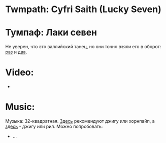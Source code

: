 Twmpath: Cyfri Saith (Lucky Seven)
=====================
# Тумпаф: Лаки севен

Не уверен, что это валлийский танец, но они точно взяли его в оборот: [раз](https://www.cambridgefolk.org.uk/dance_index/dance_index.php?function=show_dance&dance=1256) и [два](https://cy.wikipedia.org/wiki/Dawnsie_Twmpath).

Video:
======
- []()

Music:
======
Музыка: 32-квадратная. [Здесь](http://www.pluckandsqueeze.com/lucky7.htm) рекомендуют джигу или хорнпайп, а [здесь](https://www.scottishdance.net/ceilidh/dances.html#LuckySeven) - джигу или рил. Можно попробовать:

- ...
